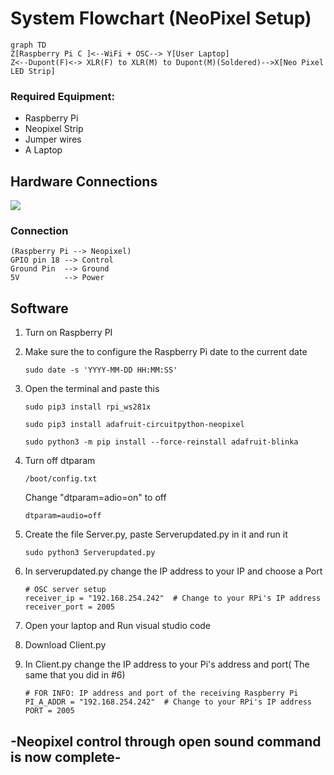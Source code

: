 # System Flowchart (NeoPixel Setup)
```mermaid
graph TD
Z[Raspberry Pi C ]<--WiFi + OSC--> Y[User Laptop] 
Z<--Dupont(F)<-> XLR(F) to XLR(M) to Dupont(M)(Soldered)-->X[Neo Pixel LED Strip]

```

### Required Equipment:
- Raspberry Pi
- Neopixel Strip
- Jumper wires
- A Laptop

## Hardware Connections

<img src="./Neopixel/img/img.jpg" >

### Connection

    (Raspberry Pi --> Neopixel)
    GPIO pin 18 --> Control 
    Ground Pin  --> Ground
    5V          --> Power

## Software

1. Turn on Raspberry PI

2. Make sure the to configure the Raspberry Pi date to the current date

    ```
    sudo date -s 'YYYY-MM-DD HH:MM:SS'    
    ```
3. Open the terminal and paste this
    ```
    sudo pip3 install rpi_ws281x   
    ```
    ```
    sudo pip3 install adafruit-circuitpython-neopixel  
    ```
    ```
    sudo python3 -m pip install --force-reinstall adafruit-blinka
    ```
4. Turn off dtparam
    ```
    /boot/config.txt
    ```
    Change "dtparam=adio=on" to off
    ```
    dtparam=audio=off
    ```
5. Create the file Server.py, paste Serverupdated.py in it and run it
    ```
    sudo python3 Serverupdated.py
    ```
6. In serverupdated.py change the IP address to your IP and choose a Port
    ```
    # OSC server setup
    receiver_ip = "192.168.254.242"  # Change to your RPi's IP address
    receiver_port = 2005
    ```
7. Open your laptop and Run visual studio code
8. Download Client.py
9. In Client.py change the IP address to your Pi's address and port( The same that you did in #6)
    ```
    # FOR INFO: IP address and port of the receiving Raspberry Pi 
    PI_A_ADDR = "192.168.254.242"  # Change to your RPi's IP address
    PORT = 2005
    ```

## -Neopixel control through open sound command is now complete-

